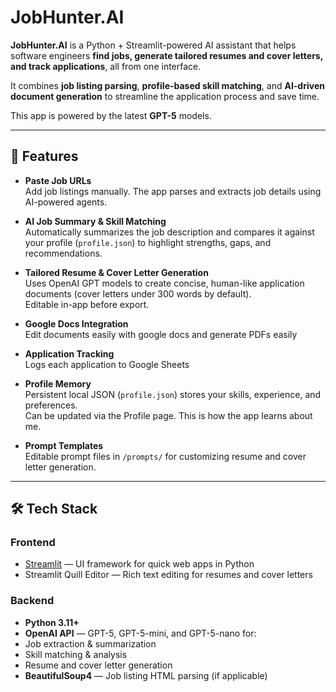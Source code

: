 # JobHunter.AI

**JobHunter.AI** is a Python + Streamlit-powered AI assistant that helps software engineers **find jobs, generate tailored resumes and cover letters, and track applications**, all from one interface.

It combines **job listing parsing**, **profile-based skill matching**, and **AI-driven document generation** to streamline the application process and save time.

This app is powered by the latest **GPT-5** models.

---

## 🚀 Features

- **Paste Job URLs**  
  Add job listings manually. The app parses and extracts job details using AI-powered agents.

- **AI Job Summary & Skill Matching**  
  Automatically summarizes the job description and compares it against your profile (`profile.json`) to highlight strengths, gaps, and recommendations.

- **Tailored Resume & Cover Letter Generation**  
  Uses OpenAI GPT models to create concise, human-like application documents (cover letters under 300 words by default).  
  Editable in-app before export.

- **Google Docs Integration**  
  Edit documents easily with google docs and generate PDFs easily

- **Application Tracking**  
  Logs each application to Google Sheets

- **Profile Memory**  
  Persistent local JSON (`profile.json`) stores your skills, experience, and preferences.  
Can be updated via the Profile page. This is how the app learns about me.

- **Prompt Templates**  
  Editable prompt files in `/prompts/` for customizing resume and cover letter generation.

---

## 🛠️ Tech Stack

### **Frontend**
- [Streamlit](https://streamlit.io/) — UI framework for quick web apps in Python
- Streamlit Quill Editor — Rich text editing for resumes and cover letters

### **Backend**
- **Python 3.11+**
- **OpenAI API** — GPT-5, GPT-5-mini, and GPT-5-nano for:
- Job extraction & summarization
- Skill matching & analysis
- Resume and cover letter generation
- **BeautifulSoup4** — Job listing HTML parsing (if applicable)